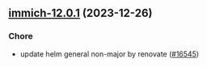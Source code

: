 

## [immich-12.0.1](https://github.com/truecharts/charts/compare/immich-12.0.0...immich-12.0.1) (2023-12-26)

### Chore

- update helm general non-major by renovate ([#16545](https://github.com/truecharts/charts/issues/16545))
  
  